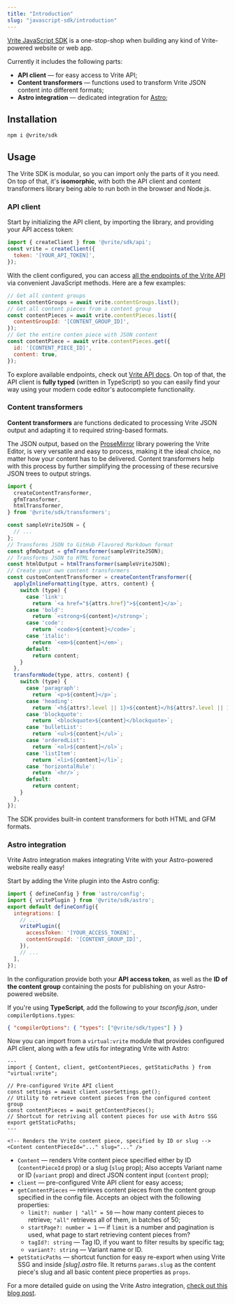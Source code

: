 ```yaml
---
title: "Introduction"
slug: "javascript-sdk/introduction"
---
```


[Vrite JavaScript SDK](https://github.com/vriteio/vrite/tree/main/packages/sdk/javascript) is a one-stop-shop when building any kind of Vrite-powered website or web app.

Currently it includes the following parts:

- **API client** — for easy access to Vrite API;
- **Content transformers** — functions used to transform Vrite JSON content into different formats;
- **Astro integration** — dedicated integration for [Astro](<%5Bhttps://astro.build/%5D(https://astro.build/)>);

## Installation

```shell
npm i @vrite/sdk
```

## Usage

The Vrite SDK is modular, so you can import only the parts of it you need. On top of that, it's **isomorphic**, with both the API client and content transformers library being able to run both in the browser and Node.js.

### API client

Start by initializing the API client, by importing the library, and providing your API access token:

```javascript
import { createClient } from '@vrite/sdk/api';
const vrite = createClient({
  token: '[YOUR_API_TOKEN]',
});
```

With the client configured, you can access [all the endpoints of the Vrite API](https://generator.swagger.io/?url=https://api.vrite.io/swagger.json) via convenient JavaScript methods. Here are a few examples:

```javascript
// Get all content groups
const contentGroups = await vrite.contentGroups.list();
// Get all content pieces from a content group
const contentPieces = await vrite.contentPieces.list({
  contentGroupId: '[CONTENT_GROUP_ID]',
});
// Get the entire conten piece with JSON content
const contentPiece = await vrite.contentPieces.get({
  id: '[CONTENT_PIECE_ID]',
  content: true,
});
```

To explore available endpoints, check out [Vrite API docs](https://generator.swagger.io/?url=https://api.vrite.io/swagger.json). On top of that, the API client is **fully typed** (written in TypeScript) so you can easily find your way using your modern code editor's autocomplete functionality.

### Content transformers

**Content transformers** are functions dedicated to processing Vrite JSON output and adapting it to required string-based formats.

The JSON output, based on the [ProseMirror](https://prosemirror.net/) library powering the Vrite Editor, is very versatile and easy to process, making it the ideal choice, no matter how your content has to be delivered. Content transformers help with this process by further simplifying the processing of these recursive JSON trees to output strings.

```javascript
import {
  createContentTransformer,
  gfmTransformer,
  htmlTransformer,
} from '@vrite/sdk/transformers';

const sampleVriteJSON = {
  // ...
};
// Transforms JSON to GitHub Flavored Markdown format
const gfmOutput = gfmTransformer(sampleVriteJSON);
// Transforms JSON to HTML format
const htmlOutput = htmlTransformer(sampleVriteJSON);
// Create your own content transformers
const customContentTransformer = createContentTransformer({
  applyInlineFormatting(type, attrs, content) {
    switch (type) {
      case 'link':
        return `<a href="${attrs.href}">${content}</a>`;
      case 'bold':
        return `<strong>${content}</strong>`;
      case 'code':
        return `<code>${content}</code>`;
      case 'italic':
        return `<em>${content}</em>`;
      default:
        return content;
    }
  },
  transformNode(type, attrs, content) {
    switch (type) {
      case 'paragraph':
        return `<p>${content}</p>`;
      case 'heading':
        return `<h${attrs?.level || 1}>${content}</h${attrs?.level || 1}>`;
      case 'blockquote':
        return `<blockquote>${content}</blockquote>`;
      case 'bulletList':
        return `<ul>${content}</ul>`;
      case 'orderedList':
        return `<ol>${content}</ol>`;
      case 'listItem':
        return `<li>${content}</li>`;
      case 'horizontalRule':
        return `<hr/>`;
      default:
        return content;
    }
  },
});
```

The SDK provides built-in content transformers for both HTML and GFM formats.

### Astro integration

Vrite Astro integration makes integrating Vrite with your Astro-powered website really easy!

Start by adding the Vrite plugin into the Astro config:

```javascript
import { defineConfig } from 'astro/config';
import { vritePlugin } from '@vrite/sdk/astro';
export default defineConfig({
  integrations: [
    // ...
    vritePlugin({
      accessToken: '[YOUR_ACCESS_TOKEN]',
      contentGroupId: '[CONTENT_GROUP_ID]',
    }),
    // ...
  ],
});
```

In the configuration provide both your **API access token**, as well as the **ID of the content group** containing the posts for publishing on your Astro-powered website.

If you're using **TypeScript**, add the following to your _tsconfig.json_, under `compilerOptions.types`:

```json
{ "compilerOptions": { "types": ["@vrite/sdk/types"] } }
```

Now you can import from a `virtual:vrite` module that provides configured API client, along with a few utils for integrating Vrite with Astro:

```astro
---
import { Content, client, getContentPieces, getStaticPaths } from "virtual:vrite";

// Pre-configured Vrite API client
const settings = await client.userSettings.get();
// Utility to retrieve content pieces from the configured content group
const contentPieces = await getContentPieces();
// Shortcut for retriving all content pieces for use with Astro SSG
export getStaticPaths;
---

<!-- Renders the Vrite content piece, specified by ID or slug -->
<Content contentPieceId="..." slug="..." />
```

- `Content` — renders Vrite content piece specified either by ID (`contentPieceId` prop) or a slug (`slug` prop); Also accepts Variant name or ID (`variant` prop) and direct JSON content input (`content` prop);
- `client` — pre-configured Vrite API client for easy access;
- `getContentPieces` — retrieves content pieces from the content group specified in the config file. Accepts an object with the following properties:
  - `limit?: number | "all" = 50` — how many content pieces to retrieve; `"all"` retrieves all of them, in batches of 50;
  - `startPage?: number = 1` — if `limit` is a number and pagination is used, what page to start retrieving content pieces from?
  - `tagId?: string` — Tag ID, if you want to filter results by specific tag;
  - `variant?: string` — Variant name or ID.
- `getStaticPaths` — shortcut function for easy re-export when using Vrite SSG and inside _[slug].astro_ file. It returns `params.slug` as the content piece's slug and all basic content piece properties as `props`.

For a more detailed guide on using the Vrite Astro integration, [check out this blog post](https://vrite.io/blog/start-programming-blog-in-minutes-with-astro-and-vrite/).